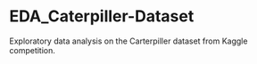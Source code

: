 # EDA_Caterpiller-Dataset
Exploratory data analysis on the Carterpiller dataset from Kaggle competition.
